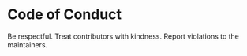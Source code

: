 # Code of Conduct

Be respectful. Treat contributors with kindness.
Report violations to the maintainers.
